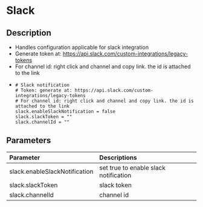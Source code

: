 # Slack



## Description

* Handles configuration applicable for slack integration
* Generate token at: https://api.slack.com/custom-integrations/legacy-tokens
* For channel id: right click and channel and copy link. the id is attached to the link
* ```text
  # Slack notification
  # Token: generate at: https://api.slack.com/custom-integrations/legacy-tokens
  # For channel id: right click and channel and copy link. the id is attached to the link
  slack.enableSlackNotification = false
  slack.slackToken = ""
  slack.channelId = ""
  ```

## Parameters

| Parameter | Descriptions |
| :--- | :--- |
| slack.enableSlackNotification | set true to enable slack notification |
| slack.slackToken | slack token |
| slack.channelId | channel id |

